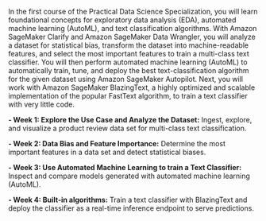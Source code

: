 
In the first course of the Practical Data Science Specialization, you will learn foundational concepts for exploratory data analysis (EDA), automated machine learning (AutoML), and text classification algorithms. With Amazon SageMaker Clarify and Amazon SageMaker Data Wrangler, you will analyze a dataset for statistical bias, transform the dataset into machine-readable features, and select the most important features to train a multi-class text classifier. You will then perform automated machine learning (AutoML) to automatically train, tune, and deploy the best text-classification algorithm for the given dataset using Amazon SageMaker Autopilot. Next, you will work with Amazon SageMaker BlazingText, a highly optimized and scalable implementation of the popular FastText algorithm, to train a text classifier with very little code.


**- Week 1: Explore the Use Case and Analyze the Dataset:**
Ingest, explore, and visualize a product review data set for multi-class text classification.

**- Week 2: Data Bias and Feature Importance:**
Determine the most important features in a data set and detect statistical biases.

**- Week 3: Use Automated Machine Learning to train a Text Classifier:**
Inspect and compare models generated with automated machine learning (AutoML).

**- Week 4: Built-in algorithms:**
Train a text classifier with BlazingText and deploy the classifier as a real-time inference endpoint to serve predictions.
